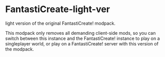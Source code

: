# FantastiCreate-light-ver

light version of the original FantastiCreate! modpack.

This modpack only removes all demanding client-side mods, so you can switch between this instance and the FantastiCreate! instance to play on a singleplayer world, or play on a FantastiCreate! server with this version of the modpack.
